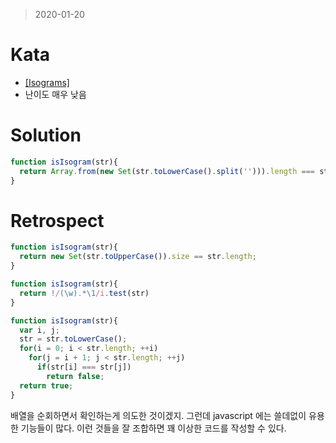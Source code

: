 > 2020-01-20
# Kata
- [[Isograms]](https://www.codewars.com/kata/54ba84be607a92aa900000f1/javascript)
- 난이도 매우 낮음 

# Solution
```javascript
function isIsogram(str){
  return Array.from(new Set(str.toLowerCase().split(''))).length === str.length;
}
```
# Retrospect
```javascript
function isIsogram(str){
  return new Set(str.toUpperCase()).size == str.length;
}

function isIsogram(str){ 
  return !/(\w).*\1/i.test(str)
}

function isIsogram(str){
  var i, j;
  str = str.toLowerCase();
  for(i = 0; i < str.length; ++i)
    for(j = i + 1; j < str.length; ++j)
      if(str[i] === str[j])
        return false;
  return true;
}
```
배열을 순회하면서 확인하는게 의도한 것이겠지. 그런데 javascript 에는 쓸데없이 유용한 기능들이 많다.
이런 것들을 잘 조합하면 꽤 이상한 코드를 작성할 수 있다. 
